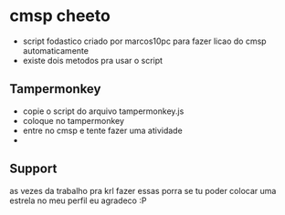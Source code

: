 # cmsp cheeto

* script fodastico criado por marcos10pc para fazer licao do cmsp automaticamente
* existe dois metodos pra usar o script


## Tampermonkey
* copie o script do arquivo tampermonkey.js
* coloque no tampermonkey
* entre no cmsp e tente fazer uma atividade
* 
## Support
as vezes da trabalho pra krl fazer essas porra se tu poder colocar uma estrela no meu perfil eu agradeco :P
